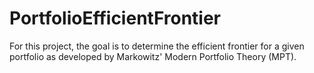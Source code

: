 # PortfolioEfficientFrontier
For this project, the goal is to determine the efficient frontier for a given portfolio as developed by Markowitz' Modern Portfolio Theory (MPT). 
